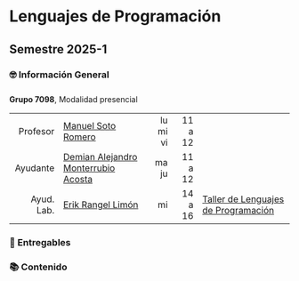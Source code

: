 # Lenguajes de Programación
## Semestre 2025-1

### 🤓 Información General

<div style="padding-top: 10px;y"><strong>Grupo 7098</strong>, Modalidad presencial</div><table><tr><td align="right">
Profesor
</td><td><a href="https://www.fciencias.unam.mx/directorio/74224">Manuel Soto Romero</a></td><td align="right">
lu mi vi
</td><td align="right">
11 a 12
</td></tr><tr><td align="right">
Ayudante
</td><td><a href="https://www.fciencias.unam.mx/directorio/100311">Demian Alejandro Monterrubio Acosta</a></td><td align="right">
ma ju
</td><td align="right">
11 a 12
</td></tr><tr><td align="right">
Ayud. Lab.
</td><td><a href="https://www.fciencias.unam.mx/directorio/103122">Erik Rangel Limón</a></td><td align="right">
mi
</td><td align="right">
14 a 16
</td><td><a href="https://www.fciencias.unam.mx/plantel/detalle/256">Taller de Lenguajes de Programación</a></td></tr></table>

### 🧩 Entregables

<!--<details><summary>✏️ Exámenes</summary>
</details>

<details><summary>🖍️ Evaluaciones Semanales</summary>
</details>

<details><summary>🚀 Proyecto Final</summary>
</details>

<details><summary>🔬 Práctias</summary>
</details>-->

### 📚 Contenido

<!---
<details><summary>🙌 Material Adicional</summary>
</details>

<details><summary>🧪 Laboratorio</summary>
</details>

<details><summary>🐶 Unidad 1: Introducción</summary>
</details>
-->
